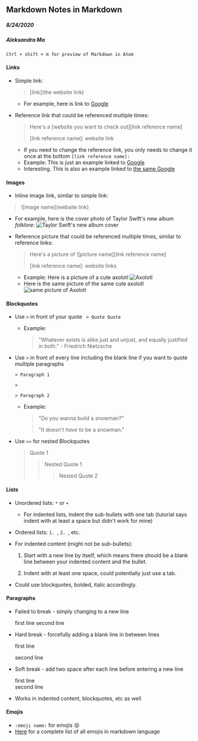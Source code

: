## Markdown Notes in Markdown

##### 8/24/2020
##### Aleksandra Ma

`Ctrl + shift + m for preview of Markdown in Atom`

#### Links
* Simple link:
  > [link](the website link)

  + For example, here is link to [Google](www.google.com)

* Reference link that could be referenced multiple times:

  >  Here's a [website you want to check out][link reference name]
  >
  > [link reference name]: website link

  + If you need to change the reference link, you only needs to change it once at the bottom `[link reference name]:`
  + Example: This is just an example linked to [Google][google link]
  + Interesting. This is also an example linked to [the same Google][google link]




#### Images
* Inline image link, similar to simple link:
> ![image name](website link)

  + For example, here is the cover photo of Taylor Swift's new album _folklore_: ![Taylor Swift's new album cover](https://downinthep.it/wp-content/uploads/2020/08/taylor-swift-folklore-album-cover-1100.jpg)


* Reference picture that could be referenced multiple times, similar to reference links:

  > Here's a picture of ![picture name][link reference name]  
  >
  > [link reference name]: website links

  + Example: Here is a picture of a cute axolotl
  ![Axolotl][axolotl link]
  + Here is the same picture of the same cute axolotl
  ![same picture of Axolotl][axolotl link]

#### Blockquotes
* Use `>` in front of your quote
  ` > Quote Quote`
  + Example:
    > "Whatever exists is alike just and unjust, and equally justified in both." - Friedrich Nietzsche

* Use `>` in front of every line including the blank line if you want to quote multiple paragraphs

  `> Paragraph 1`

  `>`

  `> Paragraph 2`
  + Example:
    > "Do you wanna build a snowman?"
    >
    > "It doesn't _have to_ be a snowman."

* Use `>>` for nested Blockquotes

  > Quote 1  
  >> Nested Quote 1  
  >>> Nested Quote 2


#### Lists

* Unordered lists: `*` or `+`
  * For indented lists, indent the sub-bullets with one tab (tutorial says indent with at least a space but didn't work for mine)

* Ordered lists: `1. `, `2. `, etc.
* For indented content (might not be sub-bullets):

  1. Start with a new line by itself, which means there should be a blank line between your indented content and the bullet.

  2. Indent with at least one space, could potentially just use a tab.

* Could use blockquotes, bolded, italic accordingly.

#### Paragraphs

* Failed to break - simply changing to a new line

  first line
  second line

* Hard break - forcefully adding a blank line in between lines

  first line

  second line

* Soft break - add two space after each line before entering a new line

  first line  
  second line  

* Works in indented content, blockquotes, etc as well

#### Emojis
* `:emoji name:` for emojis  :stuck_out_tongue_closed_eyes:
 * [Here](https://gist.github.com/rxaviers/7360908) for a complete list of all emojis in markdown language









  [google link]: https://www.google.com
  [axolotl link]: https://alpha.aeon.co/images/afd7c22f-dde2-457d-847c-ed3b188f8011/header_sized-2168831.jpg
